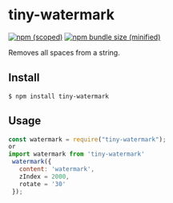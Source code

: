 # tiny-watermark

[![npm (scoped)](https://img.shields.io/npm/v/@suxuan/tiny.svg)](https://www.npmjs.com/package/@suxuan/tiny)
[![npm bundle size (minified)](https://img.shields.io/bundlephobia/min/@suxuan/tiny.svg)](https://www.npmjs.com/package/@suxuan/tiny)

Removes all spaces from a string.

## Install

```
$ npm install tiny-watermark
```

## Usage

```js
const watermark = require("tiny-watermark");
or
import watermark from 'tiny-watermark'
 watermark({
   content: 'watermark',
   zIndex = 2000,
   rotate = '30'
 });

```
